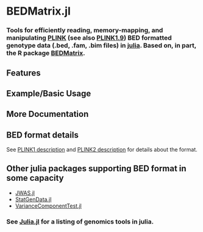 # BEDMatrix.jl
### Tools for efficiently reading, memory-mapping, and manipulating [PLINK](http://zzz.bwh.harvard.edu/plink/) (see also [PLINK1.9](https://www.cog-genomics.org/plink2)) BED formatted genotype data (.bed, .fam, .bim files) in [julia](http://julialang.org/). Based on, in part, the R package [BEDMatrix](https://github.com/QuantGen/BEDMatrix).

## Features

## Example/Basic Usage

## More Documentation

## BED format details

See [PLINK1 description](http://zzz.bwh.harvard.edu/plink/binary.shtml) and [PLINK2 description](https://www.cog-genomics.org/plink2/formats#bed) for details about the format.

## Other julia packages supporting BED format in some capacity
* [JWAS.jl](https://github.com/reworkhow/JWAS.jl)
* [StatGenData.jl](https://github.com/dmbates/StatGenData.jl)
* [VarianceComponentTest.jl](https://github.com/Tao-Hu/VarianceComponentTest.jl)

### See [Julia.jl](https://github.com/svaksha/Julia.jl/blob/master/Biology.md#genomics) for a listing of genomics tools in julia.
